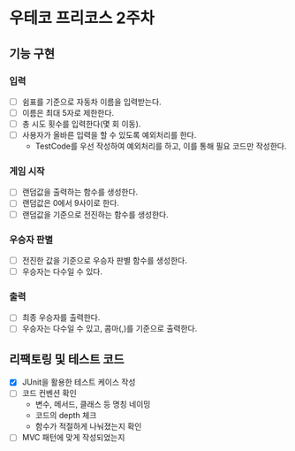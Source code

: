 
우테코 프리코스 2주차
=

## 기능 구현
### 입력
  -[ ] 쉼표를 기준으로 자동차 이름을 입력받는다.
  -[ ] 이름은 최대 5자로 제한한다.
  -[ ] 총 시도 횟수를 입력한다(몇 회 이동).
  -[ ] 사용자가 올바른 입력을 할 수 있도록 예외처리를 한다.
    - TestCode를 우선 작성하여 예외처리를 하고, 이를 통해 필요 코드만 작성한다. 

### 게임 시작
  -[ ] 랜덤값을 출력하는 함수를 생성한다. 
  -[ ] 랜덤값은 0에서 9사이로 한다. 
  -[ ] 랜덤값을 기준으로 전진하는 함수를 생성한다.

### 우승자 판별
  -[ ] 전진한 값을 기준으로 우승자 판별 함수를 생성한다.
  -[ ] 우승자는 다수일 수 있다.

### 출력
  -[ ] 최종 우승자를 출력한다.
  -[ ] 우승자는 다수일 수 있고, 콤마(,)를 기준으로 출력한다. 

## 리팩토링 및 테스트 코드
  - [x] JUnit을 활용한 테스트 케이스 작성
  - [ ] 코드 컨벤션 확인
    - 변수, 메서드, 클래스 등 명칭 네이밍
    - 코드의 depth 체크
    - 함수가 적절하게 나눠졌는지 확인
  - [ ] MVC 패턴에 맞게 작성되었는지